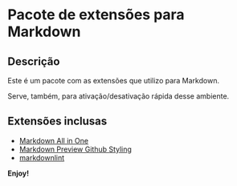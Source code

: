 # Pacote de extensões para Markdown

## Descrição

Este é um pacote com as extensões que utilizo para Markdown.

Serve, também, para ativação/desativação rápida desse ambiente.

## Extensões inclusas

* [Markdown All in One](https://marketplace.visualstudio.com/items?itemName=yzhang.markdown-all-in-one)
* [Markdown Preview Github Styling](https://marketplace.visualstudio.com/items?itemName=bierner.markdown-preview-github-styles)
* [markdownlint](https://marketplace.visualstudio.com/items?itemName=DavidAnson.vscode-markdownlint)

**Enjoy!**
